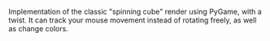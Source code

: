 Implementation of the classic "spinning cube" render using PyGame, with a twist. It can track your mouse movement instead of rotating freely, as well as change colors. 